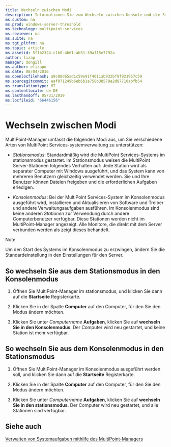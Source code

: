 ```yaml
---
title: Wechseln zwischen Modi
description: Informationen Sie zum Wechseln zwischen Konsole und die Station-Modus in MultiPoint Services
ms.custom: na
ms.prod: windows-server-threshold
ms.technology: multipoint-services
ms.reviewer: na
ms.suite: na
ms.tgt_pltfrm: na
ms.topic: article
ms.assetid: 5f1b2324-c1b0-4b61-ab51-39af15e7792a
author: lizap
manager: dongill
ms.author: elizapo
ms.date: 08/04/2016
ms.openlocfilehash: a9c00d65ad1c59e91f4011ab932bf9f921957c59
ms.sourcegitcommit: eaf071249b6eb6b1a758b38579a2d87710abfb54
ms.translationtype: MT
ms.contentlocale: de-DE
ms.lasthandoff: 05/31/2019
ms.locfileid: "66446156"
---
```

# <a name="switch-between-modes"></a>Wechseln zwischen Modi
MultiPoint-Manager umfasst die folgenden Modi aus, um Sie verschiedene Arten von MultiPoint Services-systemverwaltung zu unterstützen:  
  
-   *Stationsmodus*: Standardmäßig wird die MultiPoint Services-Systems im stationsmodus gestartet. Im Stationsmodus weisen die MultiPoint Server-Stationen folgendes Verhalten auf: Jede Station wird als separater Computer mit Windows ausgeführt, und das System kann von mehreren Benutzern gleichzeitig verwendet werden. Sie und Ihre Benutzer können Dateien freigeben und die erforderlichen Aufgaben erledigen.  
  
-   *Konsolenmodus*: Bei der MultiPoint Services-System im Konsolenmodus ausgeführt wird, installieren und Aktualisieren von Software und Treiber und andere Verwaltungsaufgaben ausführen. Im Konsolenmodus sind keine anderen *Stationen* zur Verwendung durch andere Computerbenutzer verfügbar. Diese Stationen werden nicht im MultiPoint-Manager angezeigt. Alle Monitore, die direkt mit dem Server verbunden werden als zeigt dieses behandelt.   
  
> [!NOTE]
> Um den Start des Systems im Konsolenmodus zu erzwingen, ändern Sie die Standardeinstellung in den Einstellungen für den Server.  
> ## <a name="to-switch-from-station-mode-to-console-mode"></a>So wechseln Sie aus dem Stationsmodus in den Konsolenmodus  
  
1.  Öffnen Sie MultiPoint-Manager im stationsmodus, und klicken Sie dann auf die **Startseite** Registerkarte.  
  
2.  Klicken Sie in der Spalte **Computer** auf den Computer, für den Sie den Modus ändern möchten.  
  
3.  Klicken Sie unter *Computername* **Aufgaben**, klicken Sie auf **wechseln Sie in den Konsolenmodus**. Der Computer wird neu gestartet, und keine Station ist mehr verfügbar.  
  
## <a name="to-switch-from-console-mode-to-station-mode"></a>So wechseln Sie aus dem Konsolenmodus in den Stationsmodus  
  
1.  Öffnen Sie MultiPoint-Manager im Konsolenmodus ausgeführt werden soll, und klicken Sie dann auf die **Startseite** Registerkarte.  
  
2.  Klicken Sie in der Spalte **Computer** auf den Computer, für den Sie den Modus ändern möchten.  
  
3.  Klicken Sie unter *Computername* **Aufgaben**, klicken Sie auf **wechseln Sie in den stationsmodus**. Der Computer wird neu gestartet, und alle Stationen sind verfügbar.  
  
## <a name="see-also"></a>Siehe auch  
[Verwalten von Systemaufgaben mithilfe des MultiPoint-Managers](Manage-System-Tasks-Using-MultiPoint-Manager.md)
